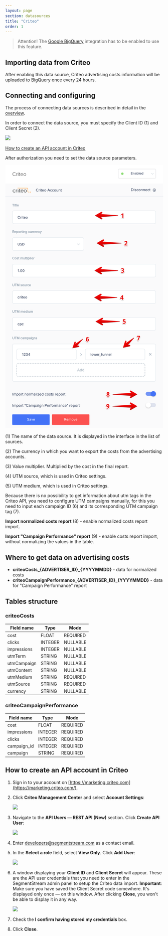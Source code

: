 ```yaml
---
layout: page
section: datasources
title: "Criteo"
order: 1
---
```


> Attention! The [Google BigQuery](/integrations/google-bigquery) integration has to be enabled to use this feature.

## Importing data from Criteo

After enabling this data source, Criteo advertising costs information will be uploaded to BigQuery once every 24 hours.

## Connecting and configuring

The process of connecting data sources is described in detail in the [overview](https://docs.segmentstream.com/datasources/index).

In order to connect the data source, you must specify the Client ID (1) and Client Secret (2).

![](/img/criteo_1.png)

[How to create an API account in Criteo](#how-to-create-an-api-account-in-criteo)

After authorization you need to set the data source parameters.

![](/img/criteo_2.png)

(1) The name of the data source. It is displayed in the interface in the list of sources.

(2) The currency in which you want to export the costs from the advertising accounts.

(3) Value multiplier. Multiplied by the cost in the final report.

(4) UTM source, which is used in Criteo settings.

(5) UTM medium, which is used in Criteo settings.

Because there is no possibility to get information about utm tags in the Сriteo API, you need to configure UTM campaigns manually, for this you need to input each campaign ID (6) and its corresponding UTM campaign tag (7).

**Import normalized costs report** (8) - enable normalized costs report import.

**Import "Campaign Performance" report** (9) - enable costs report import, without normalizing the values ​​in the table.

## Where to get data on advertising costs

- **criteoCosts_{ADVERTISER_ID}_{YYYYMMDD}** - data for normalized costs
- **criteoCampaignPerformance_{ADVERTISER_ID}_{YYYYMMDD}** - data for "Campaign Performance" report

## Tables structure

### **criteoCosts**

Field name|Type|Mode
--- | --- | ---
cost | FLOAT | REQUIRED
clicks | INTEGER | NULLABLE
impressions | INTEGER | NULLABLE
utmTerm | STRING | NULLABLE
utmCampaign | STRING | NULLABLE
utmContent | STRING | NULLABLE
utmMedium | STRING | REQUIRED
utmSource | STRING | REQUIRED
currency | STRING | NULLABLE


### **criteoCampaignPerformance**

Field name|Type|Mode
--- | --- | ---
cost | FLOAT | REQUIRED
impressions | INTEGER | REQUIRED
clicks | INTEGER | REQUIRED
campaign_id | INTEGER | REQUIRED
campaign | STRING | REQUIRED


## How to create an API account in Criteo

1. Sign in to your account on [https://marketing.criteo.com](https://marketing.criteo.com/).
2. Click **Criteo Management Center** and select **Account Settings**:

    ![](/img/criteo_datasource_1.png)

3. Navigate to the **API Users — REST API (New)** section. Click **Create API User**:

    ![](/img/criteo_datasource_2.png)

4. Enter [developers@segmentstream.com](mailto:developers@segmentstream.com) as a сontact email.  
5. In the **Select a role** field, select **View Only**. Click **Add User**:

    ![](/img/criteo_datasource_3.png)

6. A window displaying your **Client ID** and **Client Secret** will appear. These are the API user credentials that you need to enter in the SegmentStream admin panel to setup the Criteo data import. **Important**: Make sure you have saved the Client Secret code somewhere. It's displayed only once — on this window. After clicking **Close**, you won't be able to display it in any way.

    ![](/img/criteo_datasource_4.png)

7. Check the **I confirm having stored my credentials** box.
8. Click **Close**.
